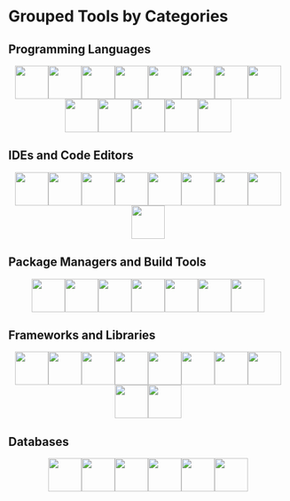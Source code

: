# Grouped Tools by Categories

## Programming Languages
<div style="display: flex; flex-wrap: wrap; justify-content: center;">
  <img src="https://go-skill-icons.vercel.app/api/icons?i=javascript" width="60" height="60" />
  <img src="https://go-skill-icons.vercel.app/api/icons?i=java" width="60" height="60" />
  <img src="https://go-skill-icons.vercel.app/api/icons?i=perl" width="60" height="60" />
  <img src="https://go-skill-icons.vercel.app/api/icons?i=python" width="60" height="60" />
  <img src="https://go-skill-icons.vercel.app/api/icons?i=rust" width="60" height="60" />
  <img src="https://go-skill-icons.vercel.app/api/icons?i=typescript" width="60" height="60" />
  <img src="https://go-skill-icons.vercel.app/api/icons?i=php" width="60" height="60" />
  <img src="https://go-skill-icons.vercel.app/api/icons?i=cpp" width="60" height="60" />
  <img src="https://go-skill-icons.vercel.app/api/icons?i=css" width="60" height="60" />
  <img src="https://go-skill-icons.vercel.app/api/icons?i=html" width="60" height="60" />
  <img src="https://go-skill-icons.vercel.app/api/icons?i=lua" width="60" height="60" />
  <img src="https://go-skill-icons.vercel.app/api/icons?i=kotlin" width="60" height="60" />
  <img src="https://go-skill-icons.vercel.app/api/icons?i=c" width="60" height="60" />
</div>

## IDEs and Code Editors
<div style="display: flex; flex-wrap: wrap; justify-content: center;">
  <img src="https://go-skill-icons.vercel.app/api/icons?i=idea" width="60" height="60" />
  <img src="https://go-skill-icons.vercel.app/api/icons?i=pycharm" width="60" height="60" />
  <img src="https://go-skill-icons.vercel.app/api/icons?i=replit" width="60" height="60" />
  <img src="https://go-skill-icons.vercel.app/api/icons?i=visualstudio" width="60" height="60" />
  <img src="https://go-skill-icons.vercel.app/api/icons?i=vscode" width="60" height="60" />
  <img src="https://go-skill-icons.vercel.app/api/icons?i=notepadpp" width="60" height="60" />
  <img src="https://go-skill-icons.vercel.app/api/icons?i=neovim" width="60" height="60" />
  <img src="https://go-skill-icons.vercel.app/api/icons?i=atom" width="60" height="60" />
  <img src="https://go-skill-icons.vercel.app/api/icons?i=androidstudio" width="60" height="60" />
</div>

## Package Managers and Build Tools
<div style="display: flex; flex-wrap: wrap; justify-content: center;">
  <img src="https://go-skill-icons.vercel.app/api/icons?i=npm" width="60" height="60" />
  <img src="https://go-skill-icons.vercel.app/api/icons?i=pnpm" width="60" height="60" />
  <img src="https://go-skill-icons.vercel.app/api/icons?i=yarn" width="60" height="60" />
  <img src="https://go-skill-icons.vercel.app/api/icons?i=vercel" width="60" height="60" />
  <img src="https://go-skill-icons.vercel.app/api/icons?i=workers" width="60" height="60" />
  <img src="https://go-skill-icons.vercel.app/api/icons?i=vite" width="60" height="60" />
  <img src="https://go-skill-icons.vercel.app/api/icons?i=terraform" width="60" height="60" />
</div>

## Frameworks and Libraries
<div style="display: flex; flex-wrap: wrap; justify-content: center;">
  <img src="https://go-skill-icons.vercel.app/api/icons?i=jquery" width="60" height="60" />
  <img src="https://go-skill-icons.vercel.app/api/icons?i=nuxtjs" width="60" height="60" />
  <img src="https://go-skill-icons.vercel.app/api/icons?i=react" width="60" height="60" />
  <img src="https://go-skill-icons.vercel.app/api/icons?i=vuejs" width="60" height="60" />
  <img src="https://go-skill-icons.vercel.app/api/icons?i=threejs" width="60" height="60" />
  <img src="https://go-skill-icons.vercel.app/api/icons?i=tailwindcss" width="60" height="60" />
  <img src="https://go-skill-icons.vercel.app/api/icons?i=django" width="60" height="60" />
  <img src="https://go-skill-icons.vercel.app/api/icons?i=dotnet" width="60" height="60" />
  <img src="https://go-skill-icons.vercel.app/api/icons?i=electron" width="60" height="60" />
  <img src="https://go-skill-icons.vercel.app/api/icons?i=htmx" width="60" height="60" />
</div>

## Databases
<div style="display: flex; flex-wrap: wrap; justify-content: center;">
  <img src="https://go-skill-icons.vercel.app/api/icons?i=postgresql" width="60" height="60" />
  <img src="https://go-skill-icons.vercel.app/api/icons?i=sqlite" width="60" height="60" />
  <img src="https://go-skill-icons.vercel.app/api/icons?i=oracle" width="60" height="60" />
  <img src="https://go-skill-icons.vercel.app/api/icons?i=mongodb" width="60" height="60" />
  <img src="https://go-skill-icons.vercel.app/api/icons?i=mysql" width="60" height="60" />
  <img src="https://go-skill-icons.vercel.app/api/icons?i=redis" width="60" height="60" />
</div>
